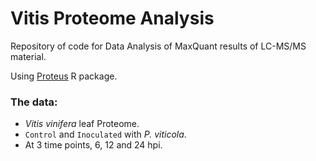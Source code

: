 # Vitis Proteome Analysis

Repository of code for Data Analysis of MaxQuant results of LC-MS/MS material.

Using [Proteus](https://github.com/bartongroup/Proteus) R package.

### The data:

* _Vitis vinifera_ leaf Proteome.
* `Control` and `Inoculated` with _P. viticola_.
* At 3 time points, 6, 12 and 24 hpi.
